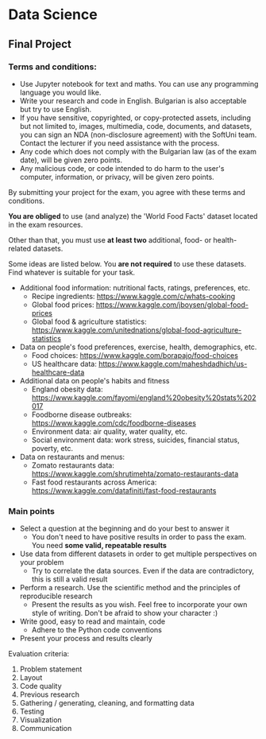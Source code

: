 # Data Science
## Final Project

### Terms and conditions:
* Use Jupyter notebook for text and maths. You can use any programming language you would like.
* Write your research and code in English. Bulgarian is also acceptable but try to use English.
* If you have sensitive, copyrighted, or copy-protected assets, including but not limited to, images, multimedia, code, documents, and datasets,
  you can sign an NDA (non-disclosure agreement) with the SoftUni team. Contact the lecturer if you need assistance with the process.
* Any code which does not comply with the Bulgarian law (as of the exam date), will be given zero points.
* Any malicious code, or code intended to do harm to the user's computer, information, or privacy, will be given zero points.

By submitting your project for the exam, you agree with these terms and conditions.

**You are obliged** to use (and analyze) the 'World Food Facts' dataset located in the exam resources.

Other than that, you must use **at least two** additional, food- or health-related datasets.

Some ideas are listed below. You **are not required** to use these datasets. Find whatever is suitable for your task.
* Additional food information: nutritional facts, ratings, preferences, etc.
	* Recipe ingredients: https://www.kaggle.com/c/whats-cooking
	* Global food prices: https://www.kaggle.com/jboysen/global-food-prices
	* Global food & agriculture statistics: https://www.kaggle.com/unitednations/global-food-agriculture-statistics
* Data on people's food preferences, exercise, health, demographics, etc.
	* Food choices: https://www.kaggle.com/borapajo/food-choices
	* US healthcare data: https://www.kaggle.com/maheshdadhich/us-healthcare-data
* Additional data on people's habits and fitness
	* England obesity data: https://www.kaggle.com/fayomi/england%20obesity%20stats%202017
	* Foodborne disease outbreaks: https://www.kaggle.com/cdc/foodborne-diseases
	* Environment data: air quality, water quality, etc.
	* Social environment data: work stress, suicides, financial status, poverty, etc.
* Data on restaurants and menus:
	* Zomato restaurants data: https://www.kaggle.com/shrutimehta/zomato-restaurants-data
	* Fast food restaurants across America: https://www.kaggle.com/datafiniti/fast-food-restaurants
	
### Main points
* Select a question at the beginning and do your best to answer it
	* You don't need to have positive results in order to pass the exam. You need **some valid, repeatable results**
* Use data from different datasets in order to get multiple perspectives on your problem
	* Try to correlate the data sources. Even if the data are contradictory, this is still a valid result
* Perform a research. Use the scientific method and the principles of reproducible research
	* Present the results as you wish. Feel free to incorporate your own style of writing. Don't be afraid to show your character :)
* Write good, easy to read and maintain, code
	* Adhere to the Python code conventions
* Present your process and results clearly

Evaluation criteria:
1. Problem statement
2. Layout
3. Code quality
4. Previous research
5. Gathering / generating, cleaning, and formatting data
6. Testing
7. Visualization
8. Communication